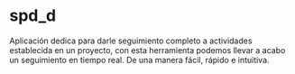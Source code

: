 # spd_d
Aplicación dedica para darle seguimiento completo a actividades establecida en un proyecto, con esta herramienta podemos llevar a acabo un seguimiento en tiempo real. De una manera fácil, rápido e intuitiva.
